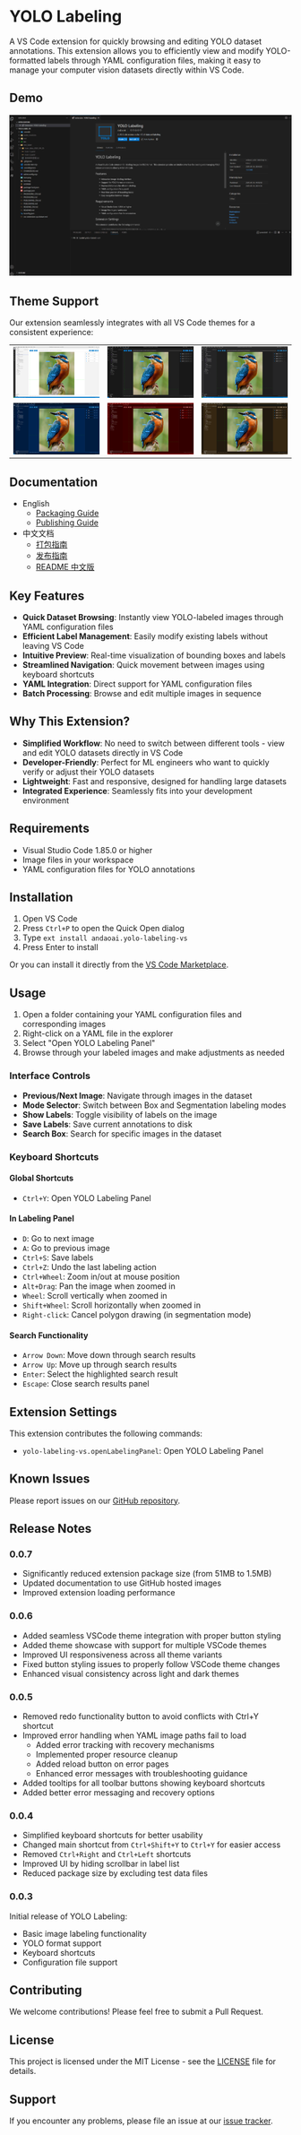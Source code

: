 # YOLO Labeling

A VS Code extension for quickly browsing and editing YOLO dataset annotations. This extension allows you to efficiently view and modify YOLO-formatted labels through YAML configuration files, making it easy to manage your computer vision datasets directly within VS Code.

## Demo

![YOLO Label VS 演示](https://raw.githubusercontent.com/andaoai/yolo-label-vs/main/docs/images/demo.gif)

## Theme Support

Our extension seamlessly integrates with all VS Code themes for a consistent experience:

<table>
  <tr>
    <td width="33%"><img src="https://raw.githubusercontent.com/andaoai/yolo-label-vs/main/docs/images/themes/1746183912332.jpg" width="100%" alt="Default Light Theme"></td>
    <td width="33%"><img src="https://raw.githubusercontent.com/andaoai/yolo-label-vs/main/docs/images/themes/1746183969990.jpg" width="100%" alt="Default Dark Theme"></td>
    <td width="33%"><img src="https://raw.githubusercontent.com/andaoai/yolo-label-vs/main/docs/images/themes/1746183996831.jpg" width="100%" alt="High Contrast Theme"></td>
  </tr>
  <tr>
    <td width="33%"><img src="https://raw.githubusercontent.com/andaoai/yolo-label-vs/main/docs/images/themes/1746184077610.jpg" width="100%" alt="Monokai Theme"></td>
    <td width="33%"><img src="https://raw.githubusercontent.com/andaoai/yolo-label-vs/main/docs/images/themes/1746184138365.jpg" width="100%" alt="GitHub Light Theme"></td>
    <td width="33%"><img src="https://raw.githubusercontent.com/andaoai/yolo-label-vs/main/docs/images/themes/1746184166688.jpg" width="100%" alt="Night Owl Theme"></td>
  </tr>
</table>

## Documentation

- English
  - [Packaging Guide](./docs/PACKAGING.md)
  - [Publishing Guide](./docs/PUBLISHING.md)
- 中文文档
  - [打包指南](./docs/PACKAGING_CN.md)
  - [发布指南](./docs/PUBLISHING_CN.md)
  - [README 中文版](./docs/README_CN.md)

## Key Features

- **Quick Dataset Browsing**: Instantly view YOLO-labeled images through YAML configuration files
- **Efficient Label Management**: Easily modify existing labels without leaving VS Code
- **Intuitive Preview**: Real-time visualization of bounding boxes and labels
- **Streamlined Navigation**: Quick movement between images using keyboard shortcuts
- **YAML Integration**: Direct support for YAML configuration files
- **Batch Processing**: Browse and edit multiple images in sequence

## Why This Extension?

- **Simplified Workflow**: No need to switch between different tools - view and edit YOLO datasets directly in VS Code
- **Developer-Friendly**: Perfect for ML engineers who want to quickly verify or adjust their YOLO datasets
- **Lightweight**: Fast and responsive, designed for handling large datasets
- **Integrated Experience**: Seamlessly fits into your development environment

## Requirements

- Visual Studio Code 1.85.0 or higher
- Image files in your workspace
- YAML configuration files for YOLO annotations

## Installation

1. Open VS Code
2. Press `Ctrl+P` to open the Quick Open dialog
3. Type `ext install andaoai.yolo-labeling-vs`
4. Press Enter to install

Or you can install it directly from the [VS Code Marketplace](https://marketplace.visualstudio.com/items?itemName=andaoai.yolo-labeling-vs).

## Usage

1. Open a folder containing your YAML configuration files and corresponding images
2. Right-click on a YAML file in the explorer
3. Select "Open YOLO Labeling Panel"
4. Browse through your labeled images and make adjustments as needed

### Interface Controls

- **Previous/Next Image**: Navigate through images in the dataset
- **Mode Selector**: Switch between Box and Segmentation labeling modes
- **Show Labels**: Toggle visibility of labels on the image
- **Save Labels**: Save current annotations to disk
- **Search Box**: Search for specific images in the dataset

### Keyboard Shortcuts

#### Global Shortcuts
- `Ctrl+Y`: Open YOLO Labeling Panel

#### In Labeling Panel
- `D`: Go to next image
- `A`: Go to previous image
- `Ctrl+S`: Save labels
- `Ctrl+Z`: Undo the last labeling action
- `Ctrl+Wheel`: Zoom in/out at mouse position
- `Alt+Drag`: Pan the image when zoomed in
- `Wheel`: Scroll vertically when zoomed in
- `Shift+Wheel`: Scroll horizontally when zoomed in
- `Right-click`: Cancel polygon drawing (in segmentation mode)

#### Search Functionality
- `Arrow Down`: Move down through search results
- `Arrow Up`: Move up through search results
- `Enter`: Select the highlighted search result
- `Escape`: Close search results panel

## Extension Settings

This extension contributes the following commands:

* `yolo-labeling-vs.openLabelingPanel`: Open YOLO Labeling Panel

## Known Issues

Please report issues on our [GitHub repository](https://github.com/andaoai/yolo-label-vs/issues).

## Release Notes

### 0.0.7

- Significantly reduced extension package size (from 51MB to 1.5MB)
- Updated documentation to use GitHub hosted images
- Improved extension loading performance

### 0.0.6

- Added seamless VSCode theme integration with proper button styling
- Added theme showcase with support for multiple VSCode themes
- Improved UI responsiveness across all theme variants
- Fixed button styling issues to properly follow VSCode theme changes
- Enhanced visual consistency across light and dark themes

### 0.0.5

- Removed redo functionality button to avoid conflicts with Ctrl+Y shortcut
- Improved error handling when YAML image paths fail to load
  - Added error tracking with recovery mechanisms
  - Implemented proper resource cleanup
  - Added reload button on error pages
  - Enhanced error messages with troubleshooting guidance
- Added tooltips for all toolbar buttons showing keyboard shortcuts
- Added better error messaging and recovery options

### 0.0.4

- Simplified keyboard shortcuts for better usability
- Changed main shortcut from `Ctrl+Shift+Y` to `Ctrl+Y` for easier access
- Removed `Ctrl+Right` and `Ctrl+Left` shortcuts
- Improved UI by hiding scrollbar in label list
- Reduced package size by excluding test data files

### 0.0.3

Initial release of YOLO Labeling:
- Basic image labeling functionality
- YOLO format support
- Keyboard shortcuts
- Configuration file support

## Contributing

We welcome contributions! Please feel free to submit a Pull Request.

## License

This project is licensed under the MIT License - see the [LICENSE](LICENSE) file for details.

## Support

If you encounter any problems, please file an issue at our [issue tracker](https://github.com/andaoai/yolo-label-vs/issues).